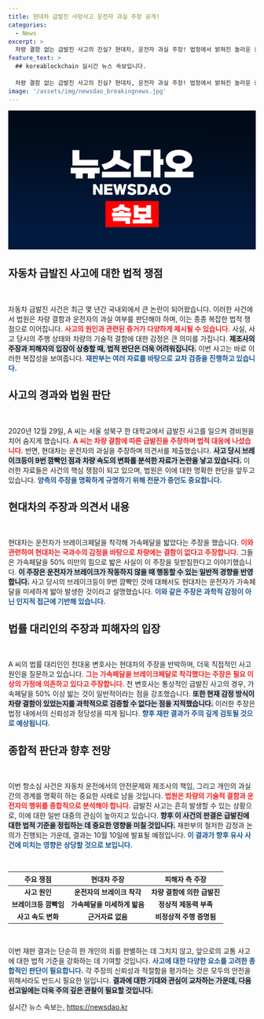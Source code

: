 ```yaml
---
title: 현대차 급발진 사망사고 운전자 과실 주장 공개!
categories:
  - News
excerpt: >
  차량 결함 없는 급발진 사고의 진실? 현대차, 운전자 과실 주장! 법정에서 밝혀진 놀라운 증거들은 과연 누구의 손을 들어줄까? 10월 10일, 그 선택의 순간이 다가온다!
feature_text: >
  ## koreablockchain 실시간 뉴스 속보입니다.

  차량 결함 없는 급발진 사고의 진실? 현대차, 운전자 과실 주장! 법정에서 밝혀진 놀라운 증거들은 과연 누구의 손을 들어줄까? 10월 10일, 그 선택의 순간이 다가온다!
image: '/assets/img/newsdao_breakingnews.jpg'
---
```


<p><img src="/assets/img/newsdao_breakingnews.jpg" alt="koreablockchain 속보" /></p>

<h2 data-ke-size="size26">자동차 급발진 사고에 대한 법적 쟁점</h2>

<p data-ke-size="size16">&nbsp;</p>

<p>자동차 급발진 사건은 최근 몇 년간 국내외에서 큰 논란이 되어왔습니다. 이러한 사건에서 법원은 차량 결함과 운전자의 과실 여부를 판단해야 하며, 이는 종종 복잡한 법적 쟁점으로 이어집니다. <b><span style="color: #ee2323;">사고의 원인과 관련된 증거가 다양하게 제시될 수 있습니다.</span></b> 사실, 사고 당시의 주행 상태와 차량의 기술적 결함에 대한 감정은 큰 의미를 가집니다. <b><span style="background-color: #21538527;">제조사의 주장과 피해자의 입장이 상충할 때, 법적 판단은 더욱 어려워집니다.</span></b> 이번 사고는 바로 이러한 복잡성을 보여줍니다. <b><span style="color: #1a5490;">재판부는 여러 자료를 바탕으로 교차 검증을 진행하고 있습니다.</span></b></p>

<h2 data-ke-size="size26">사고의 경과와 법원 판단</h2>

<p data-ke-size="size16">&nbsp;</p>

<p>2020년 12월 29일, A 씨는 서울 성북구 한 대학교에서 급발진 사고를 일으켜 경비원을 치어 숨지게 했습니다. <b><span style="color: #ee2323;">A 씨는 차량 결함에 따른 급발진을 주장하며 법적 대응에 나섰습니다.</span></b> 반면, 현대차는 운전자의 과실을 주장하며 의견서를 제출했습니다. <b><span style="background-color: #21538527;">사고 당시 브레이크등이 9번 깜빡인 점과 차량 속도의 변화를 분석한 자료가 논란을 낳고 있습니다.</span></b> 이러한 자료들은 사건의 핵심 쟁점이 되고 있으며, 법원은 이에 대한 명확한 판단을 앞두고 있습니다. <b><span style="color: #1a5490;">양측의 주장을 명확하게 규명하기 위해 전문가 증언도 중요합니다.</span></b></p>

<h2 data-ke-size="size26">현대차의 주장과 의견서 내용</h2>

<p data-ke-size="size16">&nbsp;</p>

<p>현대차는 운전자가 브레이크페달을 착각해 가속페달을 밟았다는 주장을 했습니다. <b><span style="color: #ee2323;">이와 관련하여 현대차는 국과수의 감정을 바탕으로 차량에는 결함이 없다고 주장합니다.</span></b> 그들은 가속페달을 50% 미만의 힘으로 밟은 사실이 이 주장을 뒷받침한다고 이야기했습니다. <b><span style="background-color: #21538527;">이 주장은 운전자가 브레이크가 작동하지 않을 때 행동할 수 있는 일반적 경향을 반영합니다.</span></b> 사고 당시의 브레이크등이 9번 깜빡인 것에 대해서도 현대차는 운전자가 가속페달을 미세하게 밟아 발생한 것이라고 설명했습니다. <b><span style="color: #1a5490;">이와 같은 주장은 과학적 감정이 아닌 인지적 접근에 기반해 있습니다.</span></b></p>

<h2 data-ke-size="size26">법률 대리인의 주장과 피해자의 입장</h2>

<p data-ke-size="size16">&nbsp;</p>

<p>A 씨의 법률 대리인인 천대웅 변호사는 현대차의 주장을 반박하며, 더욱 직접적인 사고 원인을 질문하고 있습니다. <b><span style="color: #ee2323;">그는 가속페달을 브레이크페달로 착각했다는 주장은 필요 이상의 가정에 의존하고 있다고 주장합니다.</span></b> 천 변호사는 통상적인 급발진 사고의 경우, 가속페달을 50% 이상 밟는 것이 일반적이라는 점을 강조했습니다. <b><span style="background-color: #21538527;">또한 현재 감정 방식이 차량 결함이 있었는지를 과학적으로 검증할 수 없다는 점을 지적했습니다.</span></b> 이러한 주장은 법정 내에서의 신뢰성과 정당성을 띠게 됩니다. <b><span style="color: #1a5490;">향후 재판 결과가 주의 깊게 검토될 것으로 예상됩니다.</span></b></p>

<h2 data-ke-size="size26">종합적 판단과 향후 전망</h2>

<p data-ke-size="size16">&nbsp;</p>

<p>이번 항소심 사건은 자동차 운전에서의 안전문제와 제조사의 책임, 그리고 개인의 과실 간의 경계를 명확히 하는 중요한 사례로 남을 것입니다. <b><span style="color: #ee2323;">법원은 차량의 기술적 결함과 운전자의 행위를 종합적으로 분석해야 합니다.</span></b> 급발진 사고는 흔히 발생할 수 있는 상황으로, 이에 대한 일반 대중의 관심이 높아지고 있습니다. <b><span style="background-color: #21538527;">향후 이 사건의 판결은 급발진에 대한 법적 기준을 정립하는 데 중요한 영향을 미칠 것입니다.</span></b> 재판부의 철저한 감정과 논의가 진행되는 가운데, 결과는 10월 10일에 발표될 예정입니다. <b><span style="color: #1a5490;">이 결과가 향후 유사 사건에 미치는 영향은 상당할 것으로 보입니다.</span></b></p>

<p data-ke-size="size16">&nbsp;</p>

<table style="width: 100%; border-collapse: collapse;">
  <thead>
    <tr>
      <th style="text-align: center;"><b>주요 쟁점</b></th>
      <th style="text-align: center;"><b>현대차 주장</b></th>
      <th style="text-align: center;"><b>피해자 측 주장</b></th>
    </tr>
  </thead>
  <tbody>
    <tr>
      <td style="text-align: center; height: 17px;"><b>사고 원인</b></td>
      <td style="text-align: center; height: 17px;"><b>운전자의 브레이크 착각</b></td>
      <td style="text-align: center; height: 17px;"><b>차량 결함에 의한 급발진</b></td>
    </tr>
    <tr>
      <td style="text-align: center; height: 17px;"><b>브레이크등 깜빡임</b></td>
      <td style="text-align: center; height: 17px;"><b>가속페달을 미세하게 밟음</b></td>
      <td style="text-align: center; height: 17px;"><b>정상적 제동력 부족</b></td>
    </tr>
    <tr>
      <td style="text-align: center; height: 17px;"><b>사고 속도 변화</b></td>
      <td style="text-align: center; height: 17px;"><b>근거자료 없음</b></td>
      <td style="text-align: center; height: 17px;"><b>비정상적 주행 증명됨</b></td>
    </tr>
  </tbody>
</table>

<p data-ke-size="size16">&nbsp;</p>

<p>이번 재판 결과는 단순히 한 개인의 죄를 판별하는 데 그치지 않고, 앞으로의 교통 사고에 대한 법적 기준을 강화하는 데 기여할 것입니다. <b><span style="color: #1a5490;">사고에 대한 다양한 요소를 고려한 종합적인 판단이 필요합니다.</span></b> 각 주장의 신뢰성과 적절함을 평가하는 것은 모두의 안전을 위해서라도 반드시 필요한 일입니다. <b><span style="background-color: #21538527;">결과에 대한 기대와 관심이 교차하는 가운데, 다음 선고일에는 더욱 주의 깊은 관찰이 필요할 것입니다.</span></b></p>
실시간 뉴스 속보는, <a href="https://newsdao.kr" rel="dofollow">https://newsdao.kr</a>


